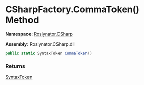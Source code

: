 # CSharpFactory\.CommaToken\(\) Method

**Namespace**: [Roslynator.CSharp](../../README.md)

**Assembly**: Roslynator\.CSharp\.dll

```csharp
public static SyntaxToken CommaToken()
```

### Returns

[SyntaxToken](https://docs.microsoft.com/en-us/dotnet/api/microsoft.codeanalysis.syntaxtoken)

